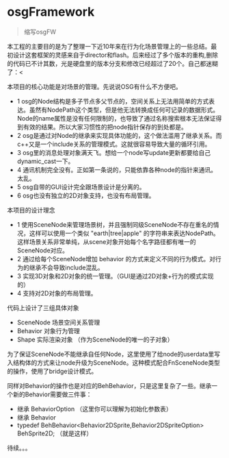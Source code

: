 # osgFramework
>缩写osgFW
>
本工程的主要目的是为了整理一下近10年来在行为化场景管理上的一些总结。最初设计这套框架的灵感来自于director和flash。后来经过了多个版本的重构,删除的代码已不计其数，光是硬盘里的版本分支和修改已经超过了20个。自己都迷糊了：<

本项目的核心功能是对场景的管理。先说说OSG有什么不方便吧。
* 1 osg的Node结构是多子节点多父节点的，空间关系上无法用简单的方式表达。虽然有NodePath这个类型，但是他无法转换成任何可记录的数据形式。Node的name属性是没有任何限制的，也导致了通过名称搜索根本无法保证得到有效的结果。所以大家习惯性的把node指针保存的到处都是。
* 2 osg是通过对Node的继承来实现具体功能的，这个做法滥用了继承关系。而c++又是一个include关系的管理模式。这就很容易导致大量的循环引用。
* 3 osg里的消息处理对象满天飞。想给一个node写update更新都要给自己dynamic_cast一下。
* 4 通讯机制完全没有。正如第一条说的，只能依靠各种node的指针来通讯。太乱。
* 5 osg自带的GUI设计完全跟场景设计是分离的。
* 6 osg也没有独立的2D对象支持，也没有布局管理。


本项目的设计理念
* 1 使用SceneNode来管理场景树，并且强制同级SceneNode不存在重名的情况，这样可以使用一个类似 "earth|tree|apple" 的字符串来表达NodePath。这样场景关系非常单纯，从scene对象开始每个名字路径都有唯一的SceneNode对应。
* 2 通过给每个SceneNode增加 behavior 的方式来定义不同的行为模式。对行为的继承不会导致include混乱。
* 3 实现3D对象和2D对象的统一管理。（GUI是通过2D对象+行为的模式实现的）
* 4 支持对2D对象的布局管理。


代码上设计了三组具体对象
* SceneNode 场景空间关系管理
* Behavior  对象行为管理
* Shape     实际渲染对象 （作为SceneNode的唯一的子对象）

为了保证SceneNode不能继承自任何Node，这里使用了给node的userdata里写入结构体的方式来让node升级为SceneNode。这种模式配合FnSceneNode类型的操作，使用了bridge设计模式。

同样对Behavior的操作也是对应的BehBehavior<T>，只是这里复杂了一些。继承一个新的Behavior需要做三件事：
* 继承 BehaviorOption （这里你可以理解为初始化参数表）
* 继承 Behavior
* typedef BehBehavior<Behavior2DSprite,Behavior2DSpriteOption> BehSprite2D; （就是这样）


待续。。。
